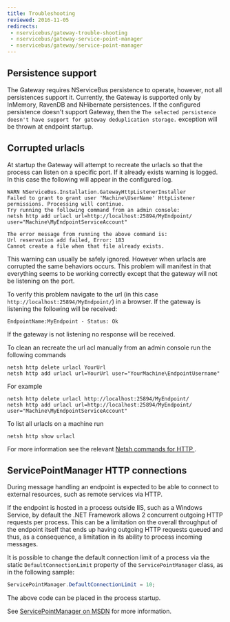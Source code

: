 ```yaml
---
title: Troubleshooting
reviewed: 2016-11-05
redirects:
 - nservicebus/gateway-trouble-shooting
 - nservicebus/gateway-service-point-manager
 - nservicebus/gateway/service-point-manager
---
```


## Persistence support

The Gateway requires NServiceBus persistence to operate, however, not all persistences support it. Currently, the Gateway is supported only by InMemory, RavenDB and NHibernate persistences. If the configured persistence doesn't support Gateway, then the `The selected persistence doesn't have support for gateway deduplication storage.` exception will be thrown at endpoint startup.


## Corrupted urlacls

At startup the Gateway will attempt to recreate the urlacls so that the process can listen on a specific port. If it already exists warning is logged. In this case the following will appear in the configured log.

```
WARN NServiceBus.Installation.GatewayHttpListenerInstaller
Failed to grant to grant user 'Machine\UserName' HttpListener permissions. Processing will continue.
Try running the following command from an admin console:
netsh http add urlacl url=http://localhost:25894/MyEndpoint/ user="Machine\MyEndpointServiceAccount"

The error message from running the above command is:
Url reservation add failed, Error: 183
Cannot create a file when that file already exists.
```

This warning can usually be safely ignored. However when urlacls are corrupted the same behaviors occurs. This problem will manifest in that everything seems to be working correctly except that the gateway will not be listening on the port.

To verify this problem navigate to the url (in this case `http://localhost:25894/MyEndpoint/`) in a browser. If the gateway is listening the following will be received:

```
EndpointName:MyEndpoint - Status: Ok
```

If the gateway is not listening no response will be received.

To clean an recreate the url acl manually from an admin console run the following commands

```dos
netsh http delete urlacl YourUrl
netsh http add urlacl url=YourUrl user="YourMachine\EndpointUsername"
```

For example

```dos
netsh http delete urlacl http://localhost:25894/MyEndpoint/
netsh http add urlacl url=http://localhost:25894/MyEndpoint/ user="Machine\MyEndpointServiceAccount"
```

To list all urlacls on a machine run

```dos
netsh http show urlacl
```

For more information see the relevant [Netsh commands for HTTP
](https://msdn.microsoft.com/en-us/library/windows/desktop/cc307236).


## ServicePointManager HTTP connections

During message handling an endpoint is expected to be able to connect to external resources, such as remote services via HTTP.

If the endpoint is hosted in a process outside IIS, such as a Windows Service, by default the .NET Framework allows 2 concurrent outgoing HTTP requests per process. This can be a limitation on the overall throughput of the endpoint itself that ends up having outgoing HTTP requests queued and thus, as a consequence, a limitation in its ability to process incoming messages.

It is possible to change the default connection limit of a process via the static `DefaultConnectionLimit` property of the `ServicePointManager` class, as in the following sample:

```cs
ServicePointManager.DefaultConnectionLimit = 10;
```

The above code can be placed in the process startup.

See [ServicePointManager on MSDN](https://msdn.microsoft.com/en-us/library/system.net.servicepointmanager.aspx) for more information.
